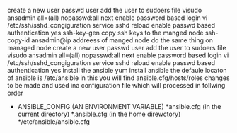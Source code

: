 create a new user
passwd user
add the user to sudoers file
visudo 
ansadmin all=(all) nopasswd:all
next enable password based login
vi /etc/ssh/sshd_congiguration
service sshd reload
enable passwd based authentication yes
ssh-key-gen
copy ssh keys to the manged node ssh-copy-id ansadmin@ip addreess of manged node
do the same thing on managed node
create a new user
passwd user
add the user to sudoers file
visudo 
ansadmin all=(all) nopasswd:all
next enable password based login
vi /etc/ssh/sshd_congiguration
service sshd reload
enable passwd based authentication yes
install the ansible
yum install ansible
the defaule locaton of ansible is /etc/ansible
in this you will find ansible.cfg/hosts/roles
changes to be made and used ina configuration file which will processed in follwing order

* ANSIBLE_CONFIG (AN ENVIRONMENT VARIABLE)
*ansible.cfg (in the current directory)
*.ansible.cfg (in the home direwctory)
*/etc/ansible/ansible.cfg

